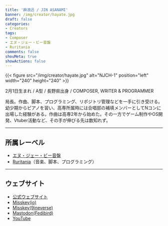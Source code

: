 ```yaml
---
title: '麻浪迅 / JIN ASANAMI'
banner: /img/creator/hayate.jpg
draft: false
categories:
- Creators
tags:
- Composer
- エヌ・ジェー・ビー音盤
- Ruritania
comments: false
shouMeta: true
showActions: false
---
```


{{< figure src="/img/creator/hayate.jpg" alt="NJCH-1" position="left" width="240" height="240" >}}

2月1日生まれ / A型 / 長野県出身 / COMPOSER, WRITER & PROGRAMMER

局長。作曲、脚本、プログラミング、リポジトリ管理などを一手に引き受ける。幼少期からピアノを習い、高専所属時には合唱部の補填メンバーとしてNコンに出場した経験がある。作曲は高専2年から始めた。その一方でゲーム制作やOS開発、Vtuber活動など、その手が伸びる先は数知れず。

---

## 所属レーベル
- [エヌ・ジェー・ビー音盤](/tags/エヌジェービー音盤)
- [Ruritania](/tags/ruritania)（音楽、脚本、プログラミング）

---

## ウェブサイト
- [公式ウェブサイト](https://hayatehay.github.io)
- [Misskey(io)](https://misskey.io/@hayatehay)
- [Misskey(9ineverse)](https://9ineverse.com/@hayatehay)
- [Mastodon(Fedibird)](https://fedibird.com/@hayatehay)
- [YouTube](https://youtube.com/@hayatehay)
